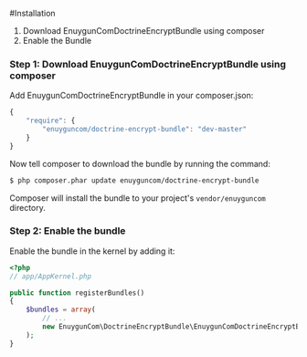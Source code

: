 #Installation

1. Download EnuygunComDoctrineEncryptBundle using composer
2. Enable the Bundle

### Step 1: Download EnuygunComDoctrineEncryptBundle using composer

Add EnuygunComDoctrineEncryptBundle in your composer.json:

```js
{
    "require": {
        "enuyguncom/doctrine-encrypt-bundle": "dev-master"
    }
}
```

Now tell composer to download the bundle by running the command:

``` bash
$ php composer.phar update enuyguncom/doctrine-encrypt-bundle
```

Composer will install the bundle to your project's `vendor/enuyguncom` directory.

### Step 2: Enable the bundle

Enable the bundle in the kernel by adding it:

``` php
<?php
// app/AppKernel.php

public function registerBundles()
{
    $bundles = array(
        // ...
        new EnuygunCom\DoctrineEncryptBundle\EnuygunComDoctrineEncryptBundle(),
    );
}
```